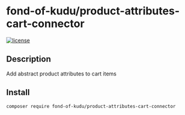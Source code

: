 # fond-of-kudu/product-attributes-cart-connector
[![license](https://img.shields.io/github/license/mashape/apistatus.svg)](https://packagist.org/packages/fond-of-kudu/product-attributes-cart-connector)

## Description

Add abstract product attributes to cart items

## Install

```
composer require fond-of-kudu/product-attributes-cart-connector
```
